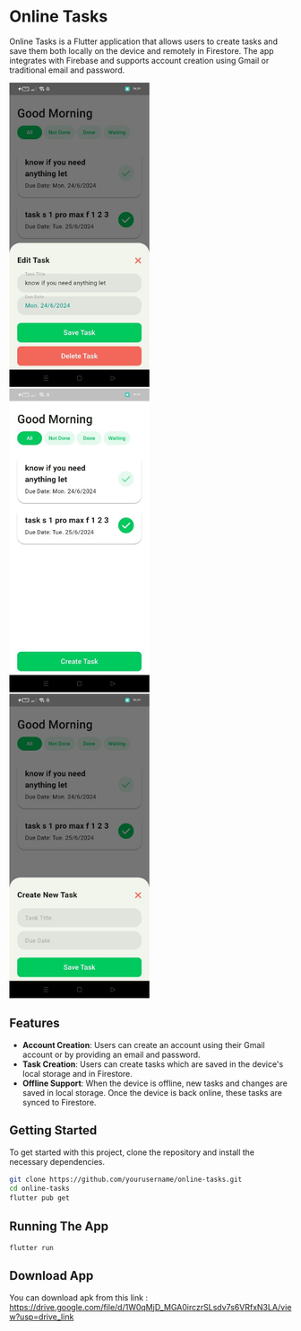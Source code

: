  # Online Tasks

Online Tasks is a Flutter application that allows users to create tasks and save them both locally on the device and remotely in Firestore. The app integrates with Firebase and supports account creation using Gmail or traditional email and password.

<p float="left">
  <img src="https://github.com/Mohammed-AboLEneen/Online-Tasks-App/blob/main/photo1.jpg" width="250" />&nbsp;&nbsp;
  <img src="https://github.com/Mohammed-AboLEneen/Online-Tasks-App/blob/main/photo2jpg.jpg" width="250" /> &nbsp;&nbsp;
  <img src="https://github.com/Mohammed-AboLEneen/Online-Tasks-App/blob/main/photo3.jpg" width="250" />
</p>

## Features

- **Account Creation**: Users can create an account using their Gmail account or by providing an email and password.
- **Task Creation**: Users can create tasks which are saved in the device's local storage and in Firestore.
- **Offline Support**: When the device is offline, new tasks and changes are saved in local storage. Once the device is back online, these tasks are synced to Firestore.

## Getting Started

To get started with this project, clone the repository and install the necessary dependencies.

```bash
git clone https://github.com/yourusername/online-tasks.git
cd online-tasks
flutter pub get
```

## Running The App
```bash
flutter run
```

## Download App

You can download apk from this link : https://drive.google.com/file/d/1W0qMjD_MGA0irczrSLsdv7s6VRfxN3LA/view?usp=drive_link
